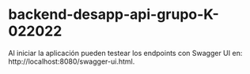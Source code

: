 # backend-desapp-api-grupo-K-022022

Al iniciar la aplicación pueden testear los endpoints con Swagger UI en: http://localhost:8080/swagger-ui.html.
